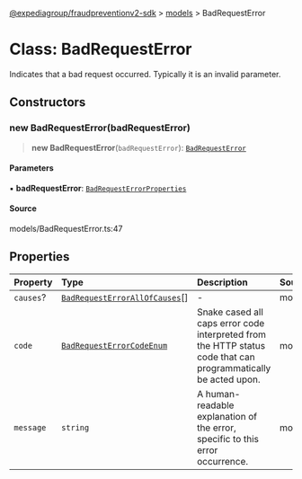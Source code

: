 [@expediagroup/fraudpreventionv2-sdk](../../index.md) > [models](../index.md) > BadRequestError

# Class: BadRequestError

Indicates that a bad request occurred. Typically it is an invalid parameter.

## Constructors

### new BadRequestError(badRequestError)

> **new BadRequestError**(`badRequestError`): [`BadRequestError`](BadRequestError.md)

#### Parameters

▪ **badRequestError**: [`BadRequestErrorProperties`](../interfaces/BadRequestErrorProperties.md)

#### Source

models/BadRequestError.ts:47

## Properties

| Property | Type | Description | Source |
| :------ | :------ | :------ | :------ |
| `causes`? | [`BadRequestErrorAllOfCauses`](BadRequestErrorAllOfCauses.md)[] | - | models/BadRequestError.ts:45 |
| `code` | [`BadRequestErrorCodeEnum`](../type-aliases/BadRequestErrorCodeEnum.md) | Snake cased all caps error code interpreted from the HTTP status code that can programmatically be acted upon. | models/BadRequestError.ts:35 |
| `message` | `string` | A human-readable explanation of the error, specific to this error occurrence. | models/BadRequestError.ts:40 |
